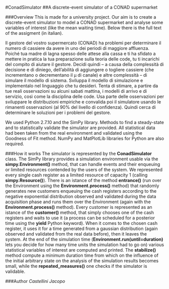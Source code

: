 #ConadSimulator
##A discrete-event simulator of a CONAD supermarket

###Overview
This is made for a university project. Our aim is to create a discrete-event simulator to model a CONAD supermarket and analyse some variables of interest (like the mean waiting time). Below there is the full text of the assigment (in italian).

Il gestore del vostro supermercato (CONAD) ha problemi per determinare il numero di cassiere da avere in uno dei periodi di maggiore affluenza.
Poiché tua madre di lagna spesso delle attese alla cassa e ti ha sfidato a mettere in pratica la tua preparazione sulla teoria delle code, tu ti incarichi del compito di aiutare il gestore.
Decidi quindi – a causa della complessità di decisione e di diniego, dell’abilità di aggiungere o togliere cassiere  (che incrementano o decrementano il μ di canale) e altre complessità – di simulare il modello di sistema.
Sviluppa il modello di simulazione e implementalo nel linguaggio che tu desideri.
Tenta di stimare, a partire da tue reali osservazioni su alcuni sabati mattina, i modelli di arrivo e di servizio, così come la disciplina delle code.
Usa parte delle osservazioni per sviluppare le distribuzioni empiriche e convalida poi il simulatore usando le rimanenti osservazioni (al 90% del livello di confidenza). 
Quindi cerca di determinare le soluzioni per i problemi del gestore.

We used Python 2.7.10 and the SimPy library. Methods to find a steady-state and to statistically validate the simulator are provided. All statistical data had been taken from the real environment and validated using the Goodness of Fit method. NumPy and MatPlotLib libraries for Python are also required.

###How it works
The simulator is represented by the **ConadSimulator** class. The SimPy library provides a simulation environment usable via the **simpy.Environment()** method, that can handle events and their enqueuing or limited resources contended by the users of the system. We represented every single cash register as a limited resource of capacity 1 (calling **simpy.Resource()**). There is an istance of the method **entrance()** (run over the Environment using the **Environment.process()** method) that randomly generates new customers enqueuing the cash registers according to the negative exponential distribution observed and validated during the data acquisition phase and runs them over the Environment (again with the **Environment.process()** method). Every customer is represented as an istance of the **customer()** method, that simply chooses one of the cash registers and waits to use it (a process can be scheduled for a posterior time using the **yield** Python keyword). When it comes to the chosen cash register, it uses it for a time generated from a gaussian distribution (again observed and validated from the real data before), then it leaves the system. At the end of the simulation time (**Environment.run(until=duration)** lets you decide for how many time units the simulation had to go on) various statistical variables of interest are computed and printed. The **stabilize()** method compute a minimum duration time from which on the influence of the initial arbitrary state on the analysis of the simulation results becomes small, while the **repeated_measures()** one checks if the simulator is validable.

###Author
*Castellini Jacopo*
